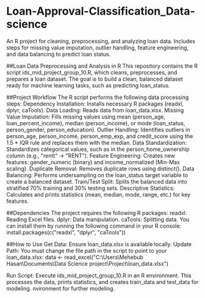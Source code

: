 # Loan-Approval-Classification_Data-science
An R project for cleaning, preprocessing, and analyzing loan data. Includes steps for missing value imputation, outlier handling, feature engineering, and data balancing to predict loan status.

##Loan Data Preprocessing and Analysis in R
This repository contains the R script ids_mid_project_group_10.R, which cleans, preprocesses, and prepares a loan dataset. The goal is to build a clean, balanced dataset ready for machine learning tasks, such as predicting loan_status.

##Project Workflow
The R script performs the following data processing steps:
Dependency Installation: Installs necessary R packages (readxl, dplyr, caTools).
Data Loading: Reads data from loan_data.xlsx.
Missing Value Imputation: Fills missing values using mean (person_age, loan_percent_income), median (person_income), or mode (loan_status, person_gender, person_education).
Outlier Handling: Identifies outliers in person_age, person_income, person_emp_exp, and credit_score using the 1.5 * IQR rule and replaces them with the median.
Data Standardization: Standardizes categorical values, such as in the person_home_ownership column (e.g., "rentt" -> "RENT").
Feature Engineering: Creates new features: gender_numeric (binary) and income_normalized (Min-Max scaling).
Duplicate Removal: Removes duplicate rows using distinct().
Data Balancing: Performs undersampling on the loan_status target variable to create a balanced dataset.
Train/Test Split: Splits the balanced data into stratified 70% training and 30% testing sets.
Descriptive Statistics: Calculates and prints statistics (mean, median, mode, range, etc.) for key features.

##Dependencies
The project requires the following R packages:
readxl: Reading Excel files.
dplyr: Data manipulation.
caTools: Splitting data.
You can install them by running the following command in your R console:
install.packages(c("readxl", "dplyr", "caTools"))


##How to Use
Get Data: Ensure loan_data.xlsx is available locally.
Update Path: You must change the file path in the script to point to your loan_data.xlsx:
data <- read_excel("C:\\Users\\Mehebub Hasan\\Documents\\Data Science project\\Project\\loan_data.xlsx")


Run Script: Execute ids_mid_project_group_10.R in an R environment. This processes the data, prints statistics, and creates train_data and test_data for modeling.
nvironment for further modeling.
